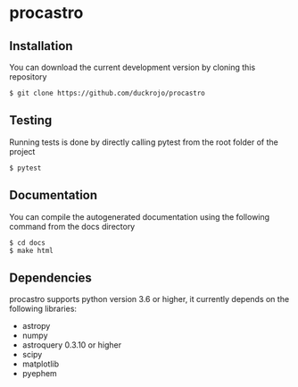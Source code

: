# procastro

## Installation

You can download the current development version by cloning this repository

	$ git clone https://github.com/duckrojo/procastro 

## Testing

Running tests is done by directly calling pytest from the root folder of the project
	
	$ pytest

## Documentation

You can compile the autogenerated documentation using the following command from the
docs directory

	$ cd docs
	$ make html

## Dependencies

procastro supports python version 3.6 or higher, it currently depends on the following libraries: 

* astropy 
* numpy 
* astroquery 0.3.10 or higher 
* scipy 
* matplotlib 
* pyephem
